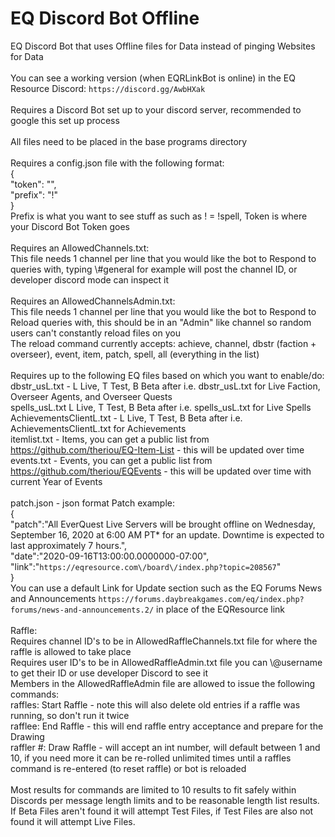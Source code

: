 # EQ Discord Bot Offline
 EQ Discord Bot that uses Offline files for Data instead of pinging Websites for Data\
\
You can see a working version (when EQRLinkBot is online) in the EQ Resource Discord: `https://discord.gg/AwbHXak`\
\
Requires a Discord Bot set up to your discord server, recommended to google this set up process\
\
All files need to be placed in the base programs directory\
\
Requires a config.json file with the following format:\
{\
  "token": "",\
  "prefix": "!"\
}\
Prefix is what you want to see stuff as such as ! = !spell, Token is where your Discord Bot Token goes\
\
Requires an AllowedChannels.txt:\
This file needs 1 channel per line that you would like the bot to Respond to queries with, typing \\#general for example will post the channel ID, or developer discord mode can inspect it\
\
Requires an AllowedChannelsAdmin.txt:\
This file needs 1 channel per line that you would like the bot to Respond to Reload queries with, this should be in an "Admin" like channel so random users can't constantly reload files on you\
The reload command currently accepts: achieve, channel, dbstr (faction + overseer), event, item, patch, spell, all (everything in the list)\
\
Requires up to the following EQ files based on which you want to enable/do:\
dbstr_usL.txt - L Live, T Test, B Beta after i.e. dbstr_usL.txt for Live Faction, Overseer Agents, and Overseer Quests\
spells_usL.txt L Live, T Test, B Beta after i.e. spells_usL.txt for Live Spells\
AchievementsClientL.txt - L Live, T Test, B Beta after i.e. AchievementsClientL.txt for Achievements\
itemlist.txt - Items, you can get a public list from https://github.com/theriou/EQ-Item-List - this will be updated over time\
events.txt - Events, you can get a public list from https://github.com/theriou/EQEvents - this will be updated over time with current Year of Events\
\
patch.json - json format Patch example:\
{\
"patch":"All EverQuest Live Servers will be brought offline on Wednesday, September 16, 2020 at 6:00 AM PT* for an update. Downtime is expected to last approximately 7 hours.",\
"date":"2020-09-16T13:00:00.0000000-07:00",\
"link":"`https://eqresource.com\/board\/index.php?topic=208567`"\
}\
You can use a default Link for Update section such as the EQ Forums News and Announcements `https://forums.daybreakgames.com/eq/index.php?forums/news-and-announcements.2/` in place of the EQResource link\
\
Raffle:\
Requires channel ID's to be in AllowedRaffleChannels.txt file for where the raffle is allowed to take place\
Requires user ID's to be in AllowedRaffleAdmin.txt file you can \\@username to get their ID or use developer Discord to see it\
Members in the AllowedRaffleAdmin file are allowed to issue the following commands:\
raffles: Start Raffle - note this will also delete old entries if a raffle was running, so don't run it twice\
rafflee: End Raffle - this will end raffle entry acceptance and prepare for the Drawing\
raffler #: Draw Raffle - will accept an int number, will default between 1 and 10, if you need more it can be re-rolled unlimited times until a raffles command is re-entered (to reset raffle) or bot is reloaded\
\
Most results for commands are limited to 10 results to fit safely within Discords per message length limits and to be reasonable length list results.
\
If Beta Files aren't found it will attempt Test Files, if Test Files are also not found it will attempt Live Files.
